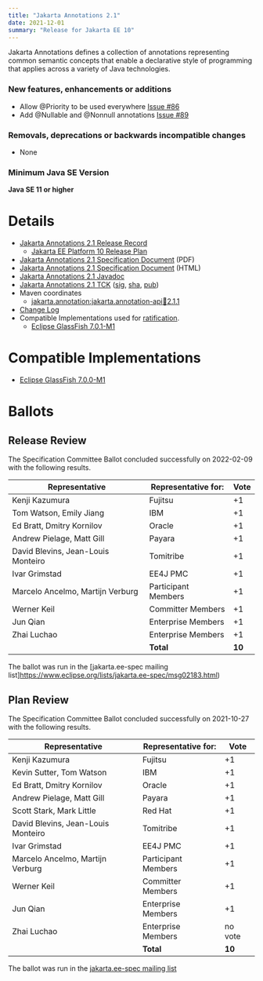 ```yaml
---
title: "Jakarta Annotations 2.1"
date: 2021-12-01
summary: "Release for Jakarta EE 10"
---
```

Jakarta Annotations defines a collection of annotations representing common semantic concepts that enable a declarative style of programming that applies across a variety of Java technologies.

### New features, enhancements or additions
<!-- List here -->
* Allow @Priority to be used everywhere [Issue #86](https://github.com/eclipse-ee4j/common-annotations-api/issues/86)
* Add @Nullable and @Nonnull annotations [Issue #89](https://github.com/eclipse-ee4j/common-annotations-api/issues/89)

### Removals, deprecations or backwards incompatible changes
<!-- List here -->
* None

### Minimum Java SE Version
<!-- Specify the minimum required Java SE version for this specification -->
**Java SE 11 or higher**

# Details

* [Jakarta Annotations 2.1 Release Record](https://projects.eclipse.org/projects/ee4j.ca/releases/2.1)
    * [Jakarta EE Platform 10 Release Plan](https://jakartaee.github.io/platform/jakartaee10/JakartaEE10ReleasePlan)
* [Jakarta Annotations 2.1 Specification Document](./annotations-spec-2.1.pdf) (PDF)
* [Jakarta Annotations 2.1 Specification Document](./annotations-spec-2.1.html) (HTML)
* [Jakarta Annotations 2.1 Javadoc](./apidocs)
* [Jakarta Annotations 2.1 TCK](https://download.eclipse.org/jakartaee/annotations/2.1/jakarta-annotations-tck-2.1.1.zip)  ([sig](https://download.eclipse.org/jakartaee/annotations/2.1/jakarta-annotations-tck-2.1.1.zip.sig),  [sha](https://download.eclipse.org/jakartaee/annotations/2.1/jakarta-annotations-tck-2.1.1.zip.sha256),  [pub](https://jakarta.ee/specifications/jakartaee-spec-committee.pub))
* Maven coordinates
    * [jakarta.annotation:jakarta.annotation-api:jar:2.1.1](https://search.maven.org/artifact/jakarta.annotation/jakarta.annotation-api/2.1.1/jar)
* [Change Log](./changelog)
* Compatible Implementations used for [ratification](https://www.eclipse.org/projects/efsp/?version=1.2#efsp-ratification).
  * [Eclipse GlassFish 7.0.1-M1](https://github.com/eclipse-ee4j/glassfish/releases/download/7.0.0-M1/glassfish-7.0.0-M1.zip)

# Compatible Implementations

* [Eclipse GlassFish 7.0.0-M1](https://github.com/eclipse-ee4j/glassfish/releases/download/7.0.0-M1/glassfish-7.0.0-M1.zip)

# Ballots

## Release Review

The Specification Committee Ballot concluded successfully on 2022-02-09 with the following results.

| Representative                                 | Representative for: |  Vote   |
|------------------------------------------------|---------------------|---------|
| Kenji Kazumura                                 | Fujitsu             |    +1   |
| Tom Watson, Emily Jiang                        | IBM                 |    +1   |
| Ed Bratt, Dmitry Kornilov                      | Oracle              |    +1   |
| Andrew Pielage, Matt Gill                      | Payara              |    +1   |
| David Blevins, Jean-Louis Monteiro             | Tomitribe           |    +1   |
| Ivar Grimstad                                  | EE4J PMC            |    +1   |
| Marcelo Ancelmo, Martijn Verburg               | Participant Members |    +1   |
| Werner Keil                                    | Committer Members   |    +1   |
| Jun Qian                                       | Enterprise Members  |    +1   |
| Zhai Luchao                                    | Enterprise Members  |    +1   |
|                                                | **Total**           |  **10** |

The ballot was run in the [jakarta.ee-spec mailing list]https://www.eclipse.org/lists/jakarta.ee-spec/msg02183.html)

## Plan Review

The Specification Committee Ballot concluded successfully on 2021-10-27 with the following results.

| Representative                                 | Representative for: |  Vote   |
|------------------------------------------------|---------------------|---------|
| Kenji Kazumura                                 | Fujitsu             |    +1   |
| Kevin Sutter, Tom Watson                       | IBM                 |    +1   |
| Ed Bratt, Dmitry Kornilov                      | Oracle              |    +1   |
| Andrew Pielage, Matt Gill                      | Payara              |    +1   |
| Scott Stark, Mark Little                       | Red Hat             |    +1   |
| David Blevins, Jean-Louis Monteiro             | Tomitribe           |    +1   |
| Ivar Grimstad                                  | EE4J PMC            |    +1   |
| Marcelo Ancelmo, Martijn Verburg               | Participant Members |    +1   |
| Werner Keil                                    | Committer Members   |    +1   |
| Jun Qian                                       | Enterprise Members  |    +1   |
| Zhai Luchao                                    | Enterprise Members  | no vote |
|                                                | **Total**           |  **10** |

The ballot was run in the [jakarta.ee-spec mailing list](https://www.eclipse.org/lists/jakarta.ee-spec/msg02013.html)
